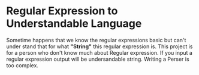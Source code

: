 Regular Expression to Understandable Language
=============================================
Sometime happens that we know the regular expressions basic but can't under stand that for what **"String"** this regular expression is.
This project is for a person who don't know much about Regular expression.  If you input a regular expression output will be undersandable string.
Writing a Perser is too complex.
